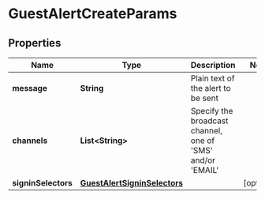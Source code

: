 

# GuestAlertCreateParams

## Properties

Name | Type | Description | Notes
------------ | ------------- | ------------- | -------------
**message** | **String** | Plain text of the alert to be sent | 
**channels** | **List&lt;String&gt;** | Specify the broadcast channel, one of &#39;SMS&#39; and/or &#39;EMAIL&#39; | 
**signinSelectors** | [**GuestAlertSigninSelectors**](GuestAlertSigninSelectors.md) |  |  [optional]




